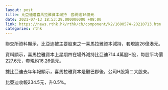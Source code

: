 ```yaml
---
layout: post
title: 比亞迪遭喜馬拉雅資本減持　套現逾16億元
date: 2021-07-13 18:53:29.000000000 +08:00
link: https://news.rthk.hk/rthk/ch/component/k2/1600574-20210713.htm
categories: rthk
---
```


聯交所資料顯示，比亞迪被主要股東之一喜馬拉雅資本減持，套現逾26億港元。

資料顯示，喜馬拉雅資本上星期四在場外減持比亞迪714.4萬股H股，每股平均價227.6元，套現約16.26億元。

據比亞迪去年年報顯示，喜馬拉雅資本是繼巴郡後，公司H股第二大股東。

比亞迪收報234.5元，升0.5%。
